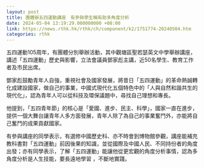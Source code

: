 ```yaml
---
layout: post
title: 團體辦五四運動講座　有參與學生稱有助多角度分析
date: 2024-05-04 13:19:29.000000000 +08:00
link: https://news.rthk.hk/rthk/ch/component/k2/1751774-20240504.htm
categories: rthk
---
```


五四運動105周年，有團體分別舉辦活動，其中觀塘區聖若瑟英文中學舉辦講座，講述「五四運動」歷史與影響，立法會議員鄧家彪主講，近50名學生、教育工作者及市民出席。

鄧家彪鼓勵青年人自強，重視社會及國家發展，將昔日「五四運動」的革命熱誠轉化成建設國家，做自己的事業，中國式現代化五個特色中的「人與自然和諧共生的現代化」，認為青年人可以從科技及環保議題中，尋找自己理想和專長。

他提到，「五四青年節」的核心是「愛國、進步、民主、科學」，國家一直在進步，提供一個大舞台讓青年人多方面發展，青年人除了為自己的事業奮鬥外，亦能將自己奮鬥的成果貢獻國家。

有參與講座的同學表示，有選修中國歷史科、亦不時會到博物館參觀，講座能補充教科書對「五四運動」前因後果的知識，並從國際及中國人民、不同持份者的角度出發；亦有同學表示，了解「五四運動」能讓他從更宏觀的角度分析事情，認為多角度分析是人生技能，要長遠地學習 ，不斷地實踐。

